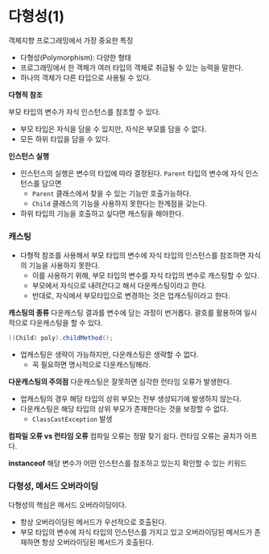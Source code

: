 다형성(1)
==
객체지향 프로그래밍에서 가장 중요한 특징
- 다형성(Polymorphism): 다양한 형태
- 프로그래밍에서 한 객체가 여러 타입의 객체로 취급될 수 있는 능력을 말한다.
- 하나의 객체가 다른 타입으로 사용될 수 있다.

**다형적 참조**

부모 타입의 변수가 자식 인스턴스를 참조할 수 있다.
- 부모 타입은 자식을 담을 수 있지만, 자식은 부모를 담을 수 없다.
- 모든 하위 타입을 담을 수 있다.

**인스턴스 실행**
- 인스턴스의 실행은 변수의 타입에 따라 결정된다. `Parent` 타입의 변수에 자식 인스턴스를 담으면
  - `Parent` 클래스에서 찾을 수 있는 기능만 호출가능하다.
  - `Child` 클래스의 기능을 사용하지 못한다는 한계점을 갖는다.
- 하위 타입의 기능을 호출하고 싶다면 캐스팅을 해야한다.


### 캐스팅
- 다형적 참조를 사용해서 부모 타입의 변수에 자식 타입의 인스턴스를 참조하면 자식의 기능을 사용하지 못한다.
  - 이를 사용하기 위해, 부모 타입의 변수를 자식 타입의 변수로 캐스팅할 수 있다.
  - 부모에서 자식으로 내려간다고 해서 다운캐스팅이라고 한다.
  - 반대로, 자식에서 부모타입으로 변경하는 것은 업캐스팅이라고 한다.

**캐스팅의 종류**
다운캐스팅 결과를 변수에 담는 과정이 번거롭다. 괄호를 활용하여 일시적으로 다운캐스팅을 할 수 있다.
```java
((Child) poly).childMethod();
```
- 업캐스팅은 생략이 가능하지만, 다운캐스팅은 생략할 수 없다.
  - 꼭 필요하면 명시적으로 다운캐스팅해라.

**다운캐스팅의 주의점**
다운캐스팅은 잘못하면 심각한 런타임 오류가 발생한다.
- 업캐스팅의 경우 해당 타입의 상위 부모는 전부 생성되기에 발생하지 않는다.
- 다운캐스팅은 해당 타입의 상위 부모가 존재한다는 것을 보장할 수 없다.
  - `ClassCastException` 발생

**컴파일 오류 vs 런타임 오류**
컴파일 오류는 정말 찾기 쉽다. 런타임 오류는 골치가 아프다.

**instanceof**
해당 변수가 어떤 인스턴스를 참조하고 있는지 확인할 수 있는 키워드


### 다형성, 메서드 오버라이딩
다형성의 핵심은 메서드 오버라이딩이다.
- 항상 오버라이딩된 메서드가 우선적으로 호출된다.
- 부모 타입의 변수에 자식 타입의 인스턴스를 가지고 있고 오버라이딩된 메서드가 존재하면 항상 오버라이딩된 메서드가 호출된다.
